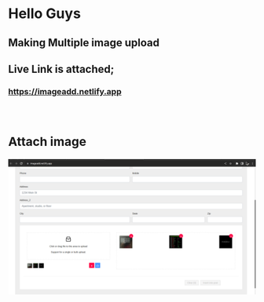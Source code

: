 # Hello Guys
## Making Multiple image upload
## Live Link is attached;

<a href="https://imageadd.netlify.app"><h3>https://imageadd.netlify.app<h3/><a/>
<br/>
## Attach image
<img src="./images.png" alt="Image"/>
